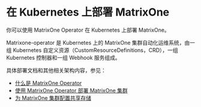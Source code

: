# 在 Kubernetes 上部署 MatrixOne

你可以使用 MatrixOne Operator 在 Kubernetes 上部署 MatrixOne。

Matrixone-operator 是 Kubernetes 上的 MatrixOne 集群自动化运维系统，由一组 Kubernetes 自定义资源（CustomResourceDefinitions，CRD），一组 Kubernetes 控制器和一组 Webhook 服务组成。

具体部署文档和其他相关架构内容，参见：

- [什么是 MatrixOne Operator](mo-in-kubernetes/whats-mo-operator.md)
- [使用 MatrixOne Operator 部署 MatrixOne 集群](mo-in-kubernetes/get-started.md)
- [为 MatrixOne 集群配置共享存储](mo-in-kubernetes/configure-shared-memory.md)
